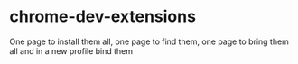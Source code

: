 chrome-dev-extensions
=====================

One page to install them all, one page to find them, one page to bring them all and in a new profile bind them
